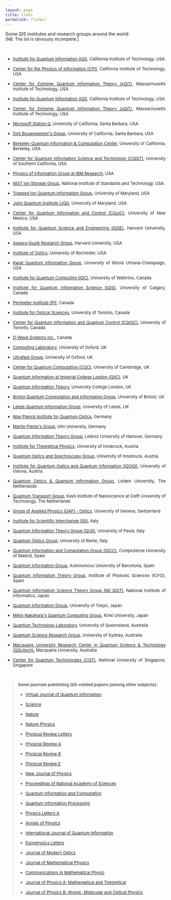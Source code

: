 ```yaml
---
layout: page
title: links
permalink: /links/
---
```

<section id="links">
	<div class="container">


Some QIS institutes and research groups around the world:<br>
                            <font size="2">[NB. The list is obviously incomplete.]</font>
                        <p class="paragraph_style_4" align="justify">&nbsp;</p>
                        <ul>
                                <li>
                                    <p class="paragraph_style_4" align="justify">
                                        <font size="2">
                                            <a title="http://www.iqi.caltech.edu/" onkeypress="window.open(this.href); return false;" onclick="window.open(this.href); return false;" href="http://www.iqi.caltech.edu/">Institute for Quantum Information (IQI)</a></font><font size="2">, 
                                        California Institute of Technology, USA</font></p></li>
                                <li>
                                    <p class="paragraph_style_4" align="justify">
                                        <font size="2">
                                            <a title="http://www.cpi.caltech.edu/" onkeypress="window.open(this.href); return false;" onclick="window.open(this.href); return false;" href="http://www.cpi.caltech.edu/">Center for the Physics of Information (CPI)</a></font><font size="2">, 
                                        California Institute of Technology, USA</font></p></li>
                                <li>
                                    <p class="paragraph_style_4" align="justify">
                                        <font size="2">
                                            <a title="http://www.rle.mit.edu/xqit/people.htm" onkeypress="window.open(this.href); return false;" onclick="window.open(this.href); return false;" href="http://www.rle.mit.edu/xqit/people.htm">Center for Extreme Quantum Information Theory (xQIT)</a></font><font size="2">, 
                                        Massachusetts Institute of Technology, USA</font></p></li>
                                <li>
                                    <p class="paragraph_style_4" align="justify">
                                        <font size="2">
                                            <a title="http://www.iqi.caltech.edu/" onkeypress="window.open(this.href); return false;" onclick="window.open(this.href); return false;" href="http://www.iqi.caltech.edu/">Institute for Quantum Information (IQI)</a></font><font size="2">, 
                                        California Institute of Technology, USA</font></p></li>
                                <li>
                                    <p class="paragraph_style_4" align="justify">
                                        <font size="2">
                                            <a title="http://www.rle.mit.edu/xqit/people.htm" onkeypress="window.open(this.href); return false;" onclick="window.open(this.href); return false;" href="http://www.rle.mit.edu/xqit/people.htm">Center for Extreme Quantum Information Theory (xQIT)</a></font><font size="2">, 
                                        Massachusetts Institute of Technology, USA</font></p></li>
                                <li>
                                    <p class="paragraph_style_4" align="justify">
                                        <font size="2">
                                            <a title="http://stationq.ucsb.edu/" onkeypress="window.open(this.href); return false;" onclick="window.open(this.href); return false;" href="http://stationq.ucsb.edu/">Microsoft Station Q</a></font><font size="2">, 
                                        University of California, Santa Barbara, USA</font></p></li>
                                <li>
                                    <p class="paragraph_style_4" align="justify">
                                        <font size="2">
                                            <a title="http://www.physics.ucsb.edu/~quopt/bouwmeester.html" onkeypress="window.open(this.href); return false;" onclick="window.open(this.href); return false;" href="http://www.physics.ucsb.edu/~quopt/bouwmeester.html">Dirk Bouwmeester's Group</a></font><font size="2">, 
                                        University of California, Santa Barbara, USA</font></p></li>
                                <li>
                                    <p class="paragraph_style_4" align="justify">
                                        <font size="2">
                                            <a title="http://bqic.berkeley.edu/" onkeypress="window.open(this.href); return false;" onclick="window.open(this.href); return false;" href="http://bqic.berkeley.edu/">Berkeley Quantum Information &amp; Computation Center</a></font><font size="2">, 
                                        University of California, Berkeley, USA</font></p></li>
                                <li>
                                    <p class="paragraph_style_4" align="justify">
                                        <font size="2">
                                            <a title="http://cqist.usc.edu/" onkeypress="window.open(this.href); return false;" onclick="window.open(this.href); return false;" href="http://cqist.usc.edu/">Center for Quantum Information Science and 
                                                Technology (CQIST)</a></font><font size="2">, University of 
                                        Southern California, USA</font></p></li>
                                <li>
                                    <p class="paragraph_style_4" align="justify">
                                        <font size="2">
                                            <a title="http://www.research.ibm.com/physicsofinfo/members.htm" onkeypress="window.open(this.href); return false;" onclick="window.open(this.href); return false;" href="http://www.research.ibm.com/physicsofinfo/members.htm">Physics of Information Group at IBM Research</a></font><font size="2">, 
                                        USA</font></p></li>
                                <li>
                                    <p class="paragraph_style_4" align="justify">
                                        <font size="2">
                                            <a title="http://www.nist.gov/pml/div688/grp10/index.cfm" onkeypress="window.open(this.href); return false;" onclick="window.open(this.href); return false;" href="http://www.nist.gov/pml/div688/grp10/index.cfm">NIST Ion Storage Group</a></font><font size="2">, 
                                        National Institute of Standards and Technology, USA</font></p></li>
                                <li>
                                    <p class="paragraph_style_4" align="justify">
                                        <font size="2">
                                            <a title="http://www.iontrap.umd.edu/" onkeypress="window.open(this.href); return false;" onclick="window.open(this.href); return false;" href="http://www.iontrap.umd.edu/">Trapped Ion Quantum Information Group</a></font><font size="2">, 
                                        University of Maryland, USA</font></p></li>
                                <li>
                                    <p class="paragraph_style_4" align="justify">
                                        <font size="2">
                                            <a title="http://jqi.umd.edu/" onkeypress="window.open(this.href); return false;" onclick="window.open(this.href); return false;" href="http://jqi.umd.edu/">Joint Quantum Institute (JQI)</a></font><font size="2">, 
                                        University of Maryland, USA</font></p></li>
                                <li>
                                    <p class="paragraph_style_4" align="justify">
                                        <font size="2">
                                            <a title="http://www.cquic.org/" onkeypress="window.open(this.href); return false;" onclick="window.open(this.href); return false;" href="http://www.cquic.org/">Center for Quantum Information and Control 
                                                (CQuIC)</a></font><font size="2">, University of New Mexico, USA</font></p></li>
                                <li>
                                    <p class="paragraph_style_4" align="justify">
                                        <font size="2">
                                            <a title="http://iqse.harvard.edu/" onkeypress="window.open(this.href); return false;" onclick="window.open(this.href); return false;" href="http://iqse.harvard.edu/">Institute for Quantum Science and Engineering 
                                                (IQSE)</a></font><font size="2">, Harvard University, USA</font></p></li>
                                <li>
                                    <p class="paragraph_style_4" align="justify">
                                        <font size="2">
                                            <a title="http://aspuru.chem.harvard.edu/" onkeypress="window.open(this.href); return false;" onclick="window.open(this.href); return false;" href="http://aspuru.chem.harvard.edu/">Aspuru-Guzik Research Group</a></font><font size="2">, 
                                        Harvard University, USA</font></p></li>
                                <li>
                                    <p class="paragraph_style_4" align="justify">
                                        <font size="2">
                                            <a title="http://www.optics.rochester.edu/" onkeypress="window.open(this.href); return false;" onclick="window.open(this.href); return false;" href="http://www.optics.rochester.edu/">Institute of Optics</a></font><font size="2">, 
                                        University of Rochester, USA</font></p></li>
                                <li>
                                    <p class="paragraph_style_4" align="justify">
                                        <font size="2">
                                            <a title="http://research.physics.illinois.edu/qi/photonics/" onkeypress="window.open(this.href); return false;" onclick="window.open(this.href); return false;" href="http://research.physics.illinois.edu/qi/photonics/">Kwiat Quantum Information 
                                                Group</a></font><font size="2">, University of Illinois 
                                        Urbana-Champaign, USA</font></p></li>
                                <li>
                                    <p class="paragraph_style_4" align="justify">
                                        <font size="2">
                                            <a title="http://new.iqc.ca/" onkeypress="window.open(this.href); return false;" onclick="window.open(this.href); return false;" href="http://new.iqc.ca/">Institute for Quantum Computing (IQC)</a></font><font size="2">, 
                                        University of Waterloo, Canada</font></p></li>
                                <li>
                                    <p class="paragraph_style_4" align="justify">
                                        <font size="2">
                                            <a title="http://www.iqis.org/" onkeypress="window.open(this.href); return false;" onclick="window.open(this.href); return false;" href="http://www.iqis.org/">Institute for Quantum Information Science (IQIS)</a></font><font size="2">, 
                                        University of Calgary, Canada</font></p></li>
                                <li>
                                    <p class="paragraph_style_4" align="justify">
                                        <font size="2">
                                            <a title="http://www.perimeterinstitute.ca/" onkeypress="window.open(this.href); return false;" onclick="window.open(this.href); return false;" href="http://www.perimeterinstitute.ca/">Perimeter Institute (PI)</a></font><font size="2">, 
                                        Canada</font></p></li>
                                <li>
                                    <p class="paragraph_style_4" align="justify">
                                        <font size="2">
                                            <a title="http://www.optics.utoronto.ca/" onkeypress="window.open(this.href); return false;" onclick="window.open(this.href); return false;" href="http://www.optics.utoronto.ca/">Institute for Optical Sciences</a></font><font size="2">, 
                                        University of Toronto, Canada</font></p></li>
                                <li>
                                    <p class="paragraph_style_4" align="justify">
                                        <font size="2">
                                            <a title="http://cqiqc.physics.utoronto.ca/" onkeypress="window.open(this.href); return false;" onclick="window.open(this.href); return false;" href="http://cqiqc.physics.utoronto.ca/">Center for Quantum Information and Quantum 
                                                Control (CQIQC)</a></font><font size="2">, University of 
                                        Toronto, Canada</font></p></li>
                                <li>
                                    <p class="paragraph_style_4" align="justify">
                                        <font size="2">
                                            <a title="http://www.dwavesys.com/" onkeypress="window.open(this.href); return false;" onclick="window.open(this.href); return false;" href="http://www.dwavesys.com/">D-Wave Systems Inc.</a></font><font size="2">, 
                                        Canada</font></p></li>
                                <li>
                                    <p class="paragraph_style_4" align="justify">
                                        <font size="2">
                                            <a title="http://arxiv.org/abs/1009.3307" onkeypress="window.open(this.href); return false;" onclick="window.open(this.href); return false;" href="http://arxiv.org/abs/1009.3307">Computing Laboratory</a></font><font size="2">, 
                                        University of Oxford, UK</font></p></li>
                                <li>
                                    <p class="paragraph_style_4" align="justify">
                                        <font size="2">
                                            <a title="http://www.physics.ox.ac.uk/ultrafast/" onkeypress="window.open(this.href); return false;" onclick="window.open(this.href); return false;" href="http://www.physics.ox.ac.uk/ultrafast/">Ultrafast Group</a></font><font size="2">, 
                                        University of Oxford, UK</font></p></li>
                                <li>
                                    <p class="paragraph_style_4" align="justify">
                                        <font size="2">
                                            <a title="http://cam.qubit.org/" onkeypress="window.open(this.href); return false;" onclick="window.open(this.href); return false;" href="http://cam.qubit.org/">Center for Quantum Computation (CQC)</a></font><font size="2">, 
                                        University of Cambridge, UK</font></p></li>
                                <li>
                                    <p class="paragraph_style_4" align="justify">
                                        <font size="2">
                                            <a title="http://www3.imperial.ac.uk/quantuminformation/qiic" onkeypress="window.open(this.href); return false;" onclick="window.open(this.href); return false;" href="http://www3.imperial.ac.uk/quantuminformation/qiic">Quantum Information at Imperial College London 
                                                (QIIC)</a></font><font size="2">, UK</font></p></li>
                                <li>
                                    <p class="paragraph_style_4" align="justify">
                                        <font size="2">
                                            <a title="http://www.theory.phys.ucl.ac.uk/quinfo" onkeypress="window.open(this.href); return false;" onclick="window.open(this.href); return false;" href="http://www.theory.phys.ucl.ac.uk/quinfo">Quantum Information Theory</a></font><font size="2">, 
                                        University College London, UK</font></p></li>
                                <li>
                                    <p class="paragraph_style_4" align="justify">
                                        <font size="2">
                                            <a title="http://www.cs.bris.ac.uk/Research/QuantumComputing/" onkeypress="window.open(this.href); return false;" onclick="window.open(this.href); return false;" href="http://www.cs.bris.ac.uk/Research/QuantumComputing/">Bristol Quantum Computation and Information Group</a></font><font size="2">, 
                                        University of Bristol, UK</font></p></li>
                                <li>
                                    <p class="paragraph_style_4" align="justify">
                                        <font size="2">
                                            <a title="http://www.qi.leeds.ac.uk/" onkeypress="window.open(this.href); return false;" onclick="window.open(this.href); return false;" href="http://www.qi.leeds.ac.uk/">Leeds Quantum Information Group</a></font><font size="2">, 
                                        University of Leeds, UK</font></p></li>
                                <li>
                                    <p class="paragraph_style_4" align="justify">
                                        <font size="2">
                                            <a title="http://www.mpq.mpg.de/cms/mpq/en/index.html" onkeypress="window.open(this.href); return false;" onclick="window.open(this.href); return false;" href="http://www.mpq.mpg.de/cms/mpq/en/index.html">Max Planck Institute for Quantum Optics</a></font><font size="2">, 
                                        Germany</font></p></li>
                                <li>
                                    <p class="paragraph_style_4" align="justify">
                                        <font size="2">
                                            <a title="http://www.uni-ulm.de/nawi/nawi-theophys/plenios-group.html?print=1" onkeypress="window.open(this.href); return false;" onclick="window.open(this.href); return false;" href="http://www.uni-ulm.de/nawi/nawi-theophys/plenios-group.html?print=1">Martin Plenio's Group</a></font><font size="2">, 
                                        Ulm University, Germany</font></p></li>
                                <li>
                                    <p class="paragraph_style_4" align="justify">
                                        <font size="2">
                                            <a title="http://www.itp.uni-hannover.de/Gruppen/quinfo/home.php" onkeypress="window.open(this.href); return false;" onclick="window.open(this.href); return false;" href="http://www.itp.uni-hannover.de/Gruppen/quinfo/home.php">Quantum Information Theory Group</a></font><font size="2">, 
                                        Leibniz University of Hanover, Germany</font></p></li>
                                <li>
                                    <p class="paragraph_style_4" align="justify">
                                        <font size="2">
                                            <a title="http://www.uibk.ac.at/th-physik/" onkeypress="window.open(this.href); return false;" onclick="window.open(this.href); return false;" href="http://www.uibk.ac.at/th-physik/">Institute for Theoretical Physics</a></font><font size="2">, 
                                        University of Innsbruck, Austria</font></p></li>
                                <li>
                                    <p class="paragraph_style_4" align="justify">
                                        <font size="2">
                                            <a title="http://heart-c704.uibk.ac.at/" onkeypress="window.open(this.href); return false;" onclick="window.open(this.href); return false;" href="http://heart-c704.uibk.ac.at/">Quantum Optics and Spectroscopy Group</a></font><font size="2">, 
                                        University of Innsbruck, Austria</font></p></li>
                                <li>
                                    <p class="paragraph_style_4" align="justify">
                                        <font size="2">
                                            <a title="http://www.quantum.at/" onkeypress="window.open(this.href); return false;" onclick="window.open(this.href); return false;" href="http://www.quantum.at/">Institute for Quantum 
                                                Optics and Quantum Information (IQOQI)</a></font><font size="2">, 
                                        University of Vienna, Austria</font></p></li>
                                <li>
                                    <p class="paragraph_style_4" align="justify">
                                        <font size="2">
                                            <a title="http://www.molphys.leidenuniv.nl/qo/" onkeypress="window.open(this.href); return false;" onclick="window.open(this.href); return false;" href="http://www.molphys.leidenuniv.nl/qo/">Quantum Optics &amp; Quantum Information Group</a></font><font size="2">, 
                                        Leiden University, The Netherlands</font></p></li>
                                <li>
                                    <p class="paragraph_style_4" align="justify">
                                        <font size="2">
                                            <a title="http://www.tudelft.nl/live/pagina.jsp?id=01fd1509-de94-4c64-85a3-3c36aab35e3f" onkeypress="window.open(this.href); return false;" onclick="window.open(this.href); return false;" href="http://www.tudelft.nl/live/pagina.jsp?id=01fd1509-de94-4c64-85a3-3c36aab35e3f">Quantum Transport Group</a></font><font size="2">, 
                                        Kavli institute of Nanoscience at Delft University of 
                                        Technology, The Netherlands </font></p></li>
                                <li>
                                    <p class="paragraph_style_4" align="justify">
                                        <font size="2">
                                            <a title="http://www.gapoptic.unige.ch/wiki/" onkeypress="window.open(this.href); return false;" onclick="window.open(this.href); return false;" href="http://www.gapoptic.unige.ch/wiki/">Group of Applied Physics (GAP) - Optics</a></font><font size="2">, 
                                        University of Geneva, Switzerland</font></p></li>
                                <li>
                                    <p class="paragraph_style_4" align="justify">
                                        <font size="2">
                                            <a title="http://www.isi.it/main.php?liv1=research&amp;liv2=quantum_physics&amp;liv3=quantum_information" onkeypress="window.open(this.href); return false;" onclick="window.open(this.href); return false;" href="http://www.isi.it/main.php?liv1=research&amp;liv2=quantum_physics&amp;liv3=quantum_information">Institute for Scientific Interchange (ISI)</a></font><font size="2">, 
                                        Italy</font></p></li>
                                <li>
                                    <p class="paragraph_style_4" align="justify">
                                        <font size="2">
                                            <a title="http://www.qubit.it/" onkeypress="window.open(this.href); return false;" onclick="window.open(this.href); return false;" href="http://www.qubit.it/">Quantum Information Theory Group (QUit)</a></font><font size="2">, 
                                        University of Pavia, Italy</font></p></li>
                                <li>
                                    <p class="paragraph_style_4" align="justify">
                                        <font size="2">
                                            <a title="http://quantumoptics.phys.uniroma1.it/" onkeypress="window.open(this.href); return false;" onclick="window.open(this.href); return false;" href="http://quantumoptics.phys.uniroma1.it/">Quantum Optics Group</a></font><font size="2">, 
                                        University of Rome, Italy</font></p></li>
                                <li>
                                    <p class="paragraph_style_4" align="justify">
                                        <font size="2">
                                            <a title="http://www.ucm.es/info/giccucm/index.php/GICC.html" onkeypress="window.open(this.href); return false;" onclick="window.open(this.href); return false;" href="http://www.ucm.es/info/giccucm/index.php/GICC.html">Quantum Information and Computation Group (GICC)</a></font><font size="2">, 
                                        Complutense University of Madrid, Spain</font></p></li>
                                <li>
                                    <p class="paragraph_style_4" align="justify">
                                        <font size="2">
                                            <a title="http://grupsderecerca.uab.cat/giq/" onkeypress="window.open(this.href); return false;" onclick="window.open(this.href); return false;" href="http://grupsderecerca.uab.cat/giq/">Quantum Information Group</a></font><font size="2">, 
                                        Autonomous University of Barcelona, Spain</font></p></li>
                                <li>
                                    <p class="paragraph_style_4" align="justify">
                                        <font size="2">
                                            <a title="http://www.icfo.es/index.php?section=research4&amp;lang=english&amp;op=show_group&amp;group_id=19&amp;nick=Quantum Information" onkeypress="window.open(this.href); return false;" onclick="window.open(this.href); return false;" href="http://www.icfo.es/index.php?section=research4&amp;lang=english&amp;op=show_group&amp;group_id=19&amp;nick=Quantum%20Information">Quantum Information Theory Group</a></font><font size="2">, 
                                        Institute of Photonic Sciences (ICFO), Spain</font></p></li>
                                <li>
                                    <p class="paragraph_style_4" align="justify">
                                        <font size="2">
                                            <a title="http://www.qis.ex.nii.ac.jp/index.html" onkeypress="window.open(this.href); return false;" onclick="window.open(this.href); return false;" href="http://www.qis.ex.nii.ac.jp/index.html">Quantum Information Science Theory Group (NII 
                                                QIST)</a></font><font size="2">, National Institute of 
                                        Informatics, Japan</font></p></li>
                                <li>
                                    <p class="paragraph_style_4" align="justify">
                                        <font size="2">
                                            <a title="http://www.eve.phys.s.u-tokyo.ac.jp/indexe.htm" onkeypress="window.open(this.href); return false;" onclick="window.open(this.href); return false;" href="http://www.eve.phys.s.u-tokyo.ac.jp/indexe.htm">Quantum Information Group</a></font><font size="2">, 
                                        University of Tokyo, Japan</font></p></li>
                                <li>
                                    <p class="paragraph_style_4" align="justify">
                                        <font size="2">
                                            <a title="http://alice.math.kindai.ac.jp/" onkeypress="window.open(this.href); return false;" onclick="window.open(this.href); return false;" href="http://alice.math.kindai.ac.jp/">Mikio Nakahara's Quantum Computing Group</a></font><font size="2">, 
                                        Kinki University, Japan</font></p></li>
                                <li>
                                    <p class="paragraph_style_4" align="justify">
                                        <font size="2">
                                            <a title="http://quantum.info/" onkeypress="window.open(this.href); return false;" onclick="window.open(this.href); return false;" href="http://quantum.info/">Quantum Technology Laboratory</a></font><font size="2">, 
                                        University of Queensland, Australia</font></p></li>
                                <li>
                                    <p class="paragraph_style_4" align="justify">
                                        <font size="2">
                                            <a title="http://www.physics.usyd.edu.au/research/quantum/" onkeypress="window.open(this.href); return false;" onclick="window.open(this.href); return false;" href="http://www.physics.usyd.edu.au/research/quantum/">Quantum Science Research Group</a></font><font size="2">, 
                                        University of Sydney, Australia</font></p></li>
                                <li>
                                    <p class="paragraph_style_4" align="justify">
                                        <font size="2">
                                            <a title="http://www.qscitech.info/" onkeypress="window.open(this.href); return false;" onclick="window.open(this.href); return false;" href="http://www.qscitech.info/">Macquarie University Research Center in Quantum 
                                                Science &amp; Technology (QScitech)</a></font><font size="2">, 
                                        Macquarie University, Australia</font></p></li>
                                <li>
                                    <p class="paragraph_style_4" align="justify">
                                        <font size="2">
                                            <a title="http://www.quantumlah.org/" onkeypress="window.open(this.href); return false;" onclick="window.open(this.href); return false;" href="http://www.quantumlah.org/">Center for Quantum Technologies (CQT)</a></font><font size="2">, 
                                        National University of Singapore, Singapore </font></p></li>
                            </ul>
                        <p class="paragraph_style_4" align="justify">&nbsp;</p>
                        <blockquote>
                            <p class="paragraph_style_4" align="justify">
                                <b><span class="style"><font size="2">Some journals publishing QIS-related 
                                    papers (among other subjects):</font></span></b></p>
                            <ul>
                                <li>
                                    <p class="paragraph_style_4" align="justify">
                                        <font size="2">
                                            <a title="http://www.virtualjournals.org/quantuminfo/" onkeypress="window.open(this.href); return false;" onclick="window.open(this.href); return false;" href="http://www.virtualjournals.org/quantuminfo/">Virtual Journal of Quantum Information</a></font></p></li>
                                <li>
                                    <p class="paragraph_style_4" align="justify">
                                        <font size="2">
                                            <a title="http://www.sciencemag.org/" onkeypress="window.open(this.href); return false;" onclick="window.open(this.href); return false;" href="http://www.sciencemag.org/">Science</a></font></p></li>
                                <li>
                                    <p class="paragraph_style_4" align="justify">
                                        <font size="2">
                                            <a title="http://www.nature.com/index.html" onkeypress="window.open(this.href); return false;" onclick="window.open(this.href); return false;" href="http://www.nature.com/index.html">Nature</a></font></p></li>
                                <li>
                                    <p class="paragraph_style_4" align="justify">
                                        <font size="2">
                                            <a title="http://www.nature.com/nphys/index.html" onkeypress="window.open(this.href); return false;" onclick="window.open(this.href); return false;" href="http://www.nature.com/nphys/index.html">Nature Physics</a></font></p></li>
                                <li>
                                    <p class="paragraph_style_4" align="justify">
                                        <font size="2">
                                            <a title="http://prl.aps.org/" onkeypress="window.open(this.href); return false;" onclick="window.open(this.href); return false;" href="http://prl.aps.org/">Physical Review Letters</a></font></p></li>
                                <li>
                                    <p class="paragraph_style_4" align="justify">
                                        <font size="2">
                                            <a title="http://pra.aps.org/" onkeypress="window.open(this.href); return false;" onclick="window.open(this.href); return false;" href="http://pra.aps.org/">Physical Review A</a></font></p></li>
                                <li>
                                    <p class="paragraph_style_4" align="justify">
                                        <font size="2">
                                            <a title="http://prb.aps.org/" onkeypress="window.open(this.href); return false;" onclick="window.open(this.href); return false;" href="http://prb.aps.org/">Physical Review B</a></font></p></li>
                                <li>
                                    <p class="paragraph_style_4" align="justify">
                                        <font size="2">
                                            <a title="http://pre.aps.org/" onkeypress="window.open(this.href); return false;" onclick="window.open(this.href); return false;" href="http://pre.aps.org/">Physical Review E</a></font></p></li>
                                <li>
                                    <p class="paragraph_style_4" align="justify">
                                        <font size="2">
                                            <a title="http://iopscience.iop.org/1367-2630" onkeypress="window.open(this.href); return false;" onclick="window.open(this.href); return false;" href="http://iopscience.iop.org/1367-2630">New Journal of Physics</a></font></p></li>
                                <li>
                                    <p class="paragraph_style_4" align="justify">
                                        <font size="2">
                                            <a title="http://www.pnas.org/" onkeypress="window.open(this.href); return false;" onclick="window.open(this.href); return false;" href="http://www.pnas.org/">Proceedings of National Academy of Sciences</a></font></p></li>
                                <li>
                                    <p class="paragraph_style_4" align="justify">
                                        <font size="2">
                                            <a title="http://www.rintonpress.com/journals/qiconline.html" onkeypress="window.open(this.href); return false;" onclick="window.open(this.href); return false;" href="http://www.rintonpress.com/journals/qiconline.html">Quantum Information and Computation</a></font></p></li>
                                <li>
                                    <p class="paragraph_style_4" align="justify">
                                        <font size="2">
                                            <a title="http://www.springerlink.com/content/109193/" onkeypress="window.open(this.href); return false;" onclick="window.open(this.href); return false;" href="http://www.springerlink.com/content/109193/">Quantum Information Processing</a></font></p></li>
                                <li>
                                    <p class="paragraph_style_4" align="justify">
                                        <font size="2">
                                            <a title="http://www.sciencedirect.com/science/journal/03759601" onkeypress="window.open(this.href); return false;" onclick="window.open(this.href); return false;" href="http://www.sciencedirect.com/science/journal/03759601">Physics Letters A</a></font></p></li>
                                <li>
                                    <p class="paragraph_style_4" align="justify">
                                        <font size="2">
                                            <a title="http://www.sciencedirect.com/science/journal/00034916" onkeypress="window.open(this.href); return false;" onclick="window.open(this.href); return false;" href="http://www.sciencedirect.com/science/journal/00034916">Annals of Physics</a></font></p></li>
                                <li>
                                    <p class="paragraph_style_4" align="justify">
                                        <font size="2">
                                            <a title="http://www.worldscinet.com/ijqi/ijqi.shtml" onkeypress="window.open(this.href); return false;" onclick="window.open(this.href); return false;" href="http://www.worldscinet.com/ijqi/ijqi.shtml">International Journal of Quantum Information</a></font></p></li>
                                <li>
                                    <p class="paragraph_style_4" align="justify">
                                        <font size="2">
                                            <a title="http://epljournal.edpsciences.org/" onkeypress="window.open(this.href); return false;" onclick="window.open(this.href); return false;" href="http://epljournal.edpsciences.org/">Europhysics Letters</a></font></p></li>
                                <li>
                                    <p class="paragraph_style_4" align="justify">
                                        <font size="2">
                                            <a title="http://www.tandf.co.uk/journals/jmo" onkeypress="window.open(this.href); return false;" onclick="window.open(this.href); return false;" href="http://www.tandf.co.uk/journals/jmo">Journal of Modern Optics</a></font></p></li>
                                <li>
                                    <p class="paragraph_style_4" align="justify">
                                        <font size="2">
                                            <a title="http://jmp.aip.org/" onkeypress="window.open(this.href); return false;" onclick="window.open(this.href); return false;" href="http://jmp.aip.org/">Journal of Mathematical Physics</a></font></p></li>
                                <li>
                                    <p class="paragraph_style_4" align="justify">
                                        <font size="2">
                                            <a title="http://www.springerlink.com/content/100467/" onkeypress="window.open(this.href); return false;" onclick="window.open(this.href); return false;" href="http://www.springerlink.com/content/100467/">Communications in Mathematical Physic</a></font></p></li>
                                <li>
                                    <p class="paragraph_style_4" align="justify">
                                        <font size="2">
                                            <a title="http://iopscience.iop.org/1751-8121" onkeypress="window.open(this.href); return false;" onclick="window.open(this.href); return false;" href="http://iopscience.iop.org/1751-8121">Journal of Physics A: Mathematical and 
                                                Theoretical</a></font></p></li>
                                <li>
                                    <p class="paragraph_style_4" align="justify">
                                        <font size="2">
                                            <a title="http://iopscience.iop.org/0953-4075/" onkeypress="window.open(this.href); return false;" onclick="window.open(this.href); return false;" href="http://iopscience.iop.org/0953-4075/">Journal of Physics B: Atomic, Molecular and 
                                                Optical Physics</a></font></p></li>
        
